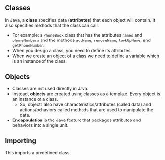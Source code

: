 ## Classes
In Java, a **class** specifies data (**attributes**) that each object will contain. It also specifies methods that the class can call.
- For example: a `PhoneBook` class that has the attributes `names` and `phoneNumbers` and the methods `addName`, `removeName`, `lookUpName`, and `getPhoneNumber`. 
- When you design a class,  you need to define its attributes.  
- When we create an object of a class we need to define a variable which is an instance of the class.
## Objects
- Classes are not used directly in Java.
- Instead, **objects** are created using classes as a template. Every object is an instance of a class.
	- So, objects also have characteristics/attributes (called data) and actions/behaviors called methods that are used to manipulate the data.
- **Encapsulation** is the Java feature that packages attributes and behaviors into a single unit.
## Importing
This imports a predefined class.